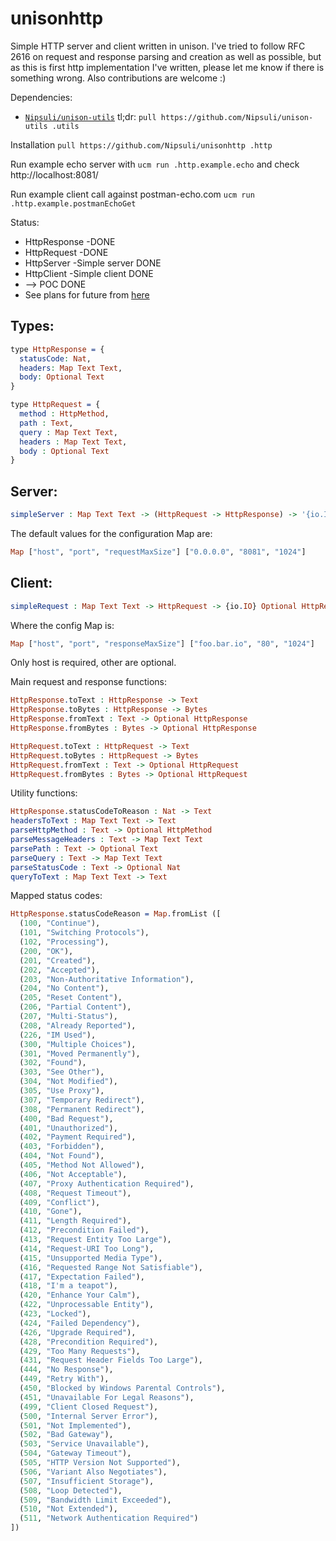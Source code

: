 # unisonhttp

Simple HTTP server and client written in unison. I've tried to follow RFC 2616 on request and response parsing and creation as well as possible, but as this is first http implementation I've written, please let me know if there is something wrong. Also contributions are welcome :)

Dependencies:
* [`Nipsuli/unison-utils`](https://github.com/Nipsuli/unison-utils) tl;dr: `pull https://github.com/Nipsuli/unison-utils .utils`

Installation `pull https://github.com/Nipsuli/unisonhttp .http`

Run example echo server with `ucm run .http.example.echo` and check http://localhost:8081/

Run example client call against postman-echo.com `ucm run .http.example.postmanEchoGet`

Status:
* HttpResponse -DONE
* HttpRequest -DONE
* HttpServer -Simple server DONE
* HttpClient -Simple client DONE
* --> POC DONE
* See plans for future from [here](https://github.com/Nipsuli/unisonhttp/issues/1)

## Types:
``` Idris
type HttpResponse = {
  statusCode: Nat,
  headers: Map Text Text,
  body: Optional Text
}

type HttpRequest = {
  method : HttpMethod,
  path : Text,
  query : Map Text Text,
  headers : Map Text Text,
  body : Optional Text
}
```

## Server:
``` Idris
simpleServer : Map Text Text -> (HttpRequest -> HttpResponse) -> '{io.IO} ()
```

The default values for the configuration Map are:
``` Idris
Map ["host", "port", "requestMaxSize"] ["0.0.0.0", "8081", "1024"]
```

## Client:
``` Idris
simpleRequest : Map Text Text -> HttpRequest -> {io.IO} Optional HttpResponse
```
Where the config Map is:
``` Idris
Map ["host", "port", "responseMaxSize"] ["foo.bar.io", "80", "1024"]
```
Only host is required, other are optional.

Main request and response functions:
``` Idris
HttpResponse.toText : HttpResponse -> Text
HttpResponse.toBytes : HttpResponse -> Bytes
HttpResponse.fromText : Text -> Optional HttpResponse
HttpResponse.fromBytes : Bytes -> Optional HttpResponse

HttpRequest.toText : HttpRequest -> Text
HttpRequest.toBytes : HttpRequest -> Bytes
HttpRequest.fromText : Text -> Optional HttpRequest
HttpRequest.fromBytes : Bytes -> Optional HttpRequest
```

Utility functions:
``` Idris
HttpResponse.statusCodeToReason : Nat -> Text
headersToText : Map Text Text -> Text
parseHttpMethod : Text -> Optional HttpMethod
parseMessageHeaders : Text -> Map Text Text
parsePath : Text -> Optional Text
parseQuery : Text -> Map Text Text
parseStatusCode : Text -> Optional Nat
queryToText : Map Text Text -> Text
```

Mapped status codes:
``` Idris
HttpResponse.statusCodeReason = Map.fromList ([
  (100, "Continue"),
  (101, "Switching Protocols"),
  (102, "Processing"),
  (200, "OK"),
  (201, "Created"),
  (202, "Accepted"),
  (203, "Non-Authoritative Information"),
  (204, "No Content"),
  (205, "Reset Content"),
  (206, "Partial Content"),
  (207, "Multi-Status"),
  (208, "Already Reported"),
  (226, "IM Used"),
  (300, "Multiple Choices"),
  (301, "Moved Permanently"),
  (302, "Found"),
  (303, "See Other"),
  (304, "Not Modified"),
  (305, "Use Proxy"),
  (307, "Temporary Redirect"),
  (308, "Permanent Redirect"),
  (400, "Bad Request"),
  (401, "Unauthorized"),
  (402, "Payment Required"),
  (403, "Forbidden"),
  (404, "Not Found"),
  (405, "Method Not Allowed"),
  (406, "Not Acceptable"),
  (407, "Proxy Authentication Required"),
  (408, "Request Timeout"),
  (409, "Conflict"),
  (410, "Gone"),
  (411, "Length Required"),
  (412, "Precondition Failed"),
  (413, "Request Entity Too Large"),
  (414, "Request-URI Too Long"),
  (415, "Unsupported Media Type"),
  (416, "Requested Range Not Satisfiable"),
  (417, "Expectation Failed"),
  (418, "I'm a teapot"),
  (420, "Enhance Your Calm"),
  (422, "Unprocessable Entity"),
  (423, "Locked"),
  (424, "Failed Dependency"),
  (426, "Upgrade Required"),
  (428, "Precondition Required"),
  (429, "Too Many Requests"),
  (431, "Request Header Fields Too Large"),
  (444, "No Response"),
  (449, "Retry With"),
  (450, "Blocked by Windows Parental Controls"),
  (451, "Unavailable For Legal Reasons"),
  (499, "Client Closed Request"),
  (500, "Internal Server Error"),
  (501, "Not Implemented"),
  (502, "Bad Gateway"),
  (503, "Service Unavailable"),
  (504, "Gateway Timeout"),
  (505, "HTTP Version Not Supported"),
  (506, "Variant Also Negotiates"),
  (507, "Insufficient Storage"),
  (508, "Loop Detected"),
  (509, "Bandwidth Limit Exceeded"),
  (510, "Not Extended"),
  (511, "Network Authentication Required")
])
```
